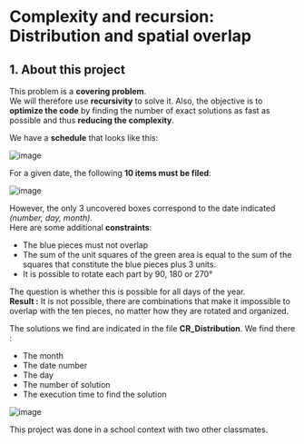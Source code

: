 # Complexity and recursion: Distribution and spatial overlap

## **1. About this project**

This problem is a **covering problem**.   
We will therefore use **recursivity** to solve it. Also, the objective is to **optimize the code** by finding the number of exact solutions as fast as possible and thus **reducing the complexity**.

We have a **schedule** that looks like this: 

![image](https://user-images.githubusercontent.com/105392989/176171755-5e3a58f6-65ef-420b-b557-4e2ecc97125e.png)

For a given date, the following **10 items must be filed**:

![image](https://user-images.githubusercontent.com/105392989/176171872-8b11f234-48f9-4cc5-844b-8aa5ca608052.png)

However, the only 3 uncovered boxes correspond to the date indicated *(number, day, month)*.   
Here are some additional **constraints**:
  - The blue pieces must not overlap
  - The sum of the unit squares of the green area is equal to the sum of the squares that constitute the blue pieces plus 3 units.
  - It is possible to rotate each part by 90, 180 or 270°

The question is whether this is possible for all days of the year.  
**Result :** It is not possible, there are combinations that make it impossible to overlap with the ten pieces, no matter how they are rotated and organized.

The solutions we find are indicated in the file **CR_Distribution**. We find there :
  - The month
  - The date number
  - The day
  - The number of solution
  - The execution time to find the solution
  
![image](https://user-images.githubusercontent.com/105392989/176172106-372f3892-4ab8-45f4-93f0-ed7c8df5ffe6.png)

This project was done in a school context with two other classmates.
